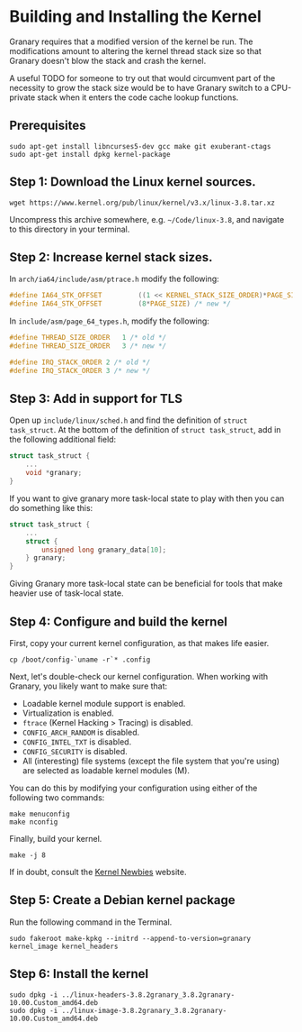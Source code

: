 Building and Installing the Kernel
==================================

Granary requires that a modified version of the kernel be run.
The modifications amount to altering the kernel thread stack size
so that Granary doesn't blow the stack and crash the kernel.

A useful TODO for someone to try out that would circumvent part of
the necessity to grow the stack size would be to have Granary switch
to a CPU-private stack when it enters the code cache lookup functions.

## Prerequisites

```basemake
sudo apt-get install libncurses5-dev gcc make git exuberant-ctags
sudo apt-get install dpkg kernel-package
```

## Step 1: Download the Linux kernel sources.

```basemake
wget https://www.kernel.org/pub/linux/kernel/v3.x/linux-3.8.tar.xz
```

Uncompress this archive somewhere, e.g. `~/Code/linux-3.8`, and
navigate to this directory in your terminal.

## Step 2: Increase kernel stack sizes.

In `arch/ia64/include/asm/ptrace.h` modify the following:

```c
#define IA64_STK_OFFSET         ((1 << KERNEL_STACK_SIZE_ORDER)*PAGE_SIZE) /* old */
#define IA64_STK_OFFSET         (8*PAGE_SIZE) /* new */
```

In `include/asm/page_64_types.h`, modify the following:

```c
#define THREAD_SIZE_ORDER   1 /* old */
#define THREAD_SIZE_ORDER   3 /* new */
```

```c
#define IRQ_STACK_ORDER 2 /* old */
#define IRQ_STACK_ORDER 3 /* new */
```

## Step 3: Add in support for TLS

Open up `include/linux/sched.h` and find the definition of `struct task_struct`. At
the bottom of the definition of `struct task_struct`, add in the following additional
field:

```c
struct task_struct {
    ...
    void *granary;
}
```

If you want to give granary more task-local state to play with then you can do something like this:

```c
struct task_struct {
    ...
    struct {
        unsigned long granary_data[10];
    } granary;
}
```

Giving Granary more task-local state can be beneficial for tools that make heavier use of task-local state.

## Step 4: Configure and build the kernel

First, copy your current kernel configuration, as that makes life
easier.

```basemake
cp /boot/config-`uname -r`* .config
```

Next, let's double-check our kernel configuration. When working with
Granary, you likely want to make sure that:

  - Loadable kernel module support is enabled.
  - Virtualization is enabled.
  - `ftrace` (Kernel Hacking > Tracing) is disabled.
  - `CONFIG_ARCH_RANDOM` is disabled.
  - `CONFIG_INTEL_TXT` is disabled.
  - `CONFIG_SECURITY` is disabled.
  - All (interesting) file systems (except the file system that you're
    using) are selected as loadable kernel modules (M).

You can do this by modifying your configuration using either of the
following two commands:

```basemake
make menuconfig
make nconfig
```

Finally, build your kernel.

```basemake
make -j 8
```

If in doubt, consult the [Kernel Newbies](http://kernelnewbies.org/KernelBuild) website.

## Step 5: Create a Debian kernel package

Run the following command in the Terminal.

```basemake
sudo fakeroot make-kpkg --initrd --append-to-version=granary kernel_image kernel_headers
```

## Step 6: Install the kernel

```basemake
sudo dpkg -i ../linux-headers-3.8.2granary_3.8.2granary-10.00.Custom_amd64.deb
sudo dpkg -i ../linux-image-3.8.2granary_3.8.2granary-10.00.Custom_amd64.deb

```
